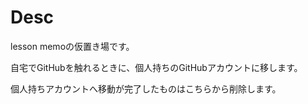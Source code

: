 # Desc
  
lesson memoの仮置き場です。
  
自宅でGitHubを触れるときに、個人持ちのGitHubアカウントに移します。
  
個人持ちアカウントへ移動が完了したものはこちらから削除します。
